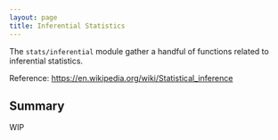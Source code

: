 ```yaml
---
layout: page
title: Inferential Statistics
---
```


The `stats/inferential` module gather a handful of functions related to inferential statistics.

<span class="marginnote">
  Reference: <a href="https://en.wikipedia.org/wiki/Statistical_inference">https://en.wikipedia.org/wiki/Statistical_inference</a>
</span>

## Summary

WIP
